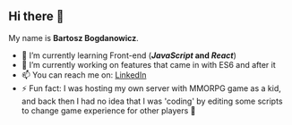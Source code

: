 ## Hi there 👋

My name is **Bartosz Bogdanowicz**.

- 🌱 I’m currently learning Front-end (**_JavaScript_ and _React_**)
-  🔭 I’m currently working on features that came in with ES6 and after it
- 📫 You can reach me on: [LinkedIn](https://www.linkedin.com/in/bartosz-bogdanowicz-0540732a1/)
- ⚡ Fun fact: I was hosting my own server with MMORPG game as a kid, and back then I had no idea that I was 'coding' by editing some scripts to change game experience for other players 💪
<!--

- 🔭 I’m currently working on ...
- 🌱 I’m currently learning ...
- 👯 I’m looking to collaborate on ...
- 🤔 I’m looking for help with ...
- 💬 Ask me about ...
- 📫 How to reach me: ...
- 😄 Pronouns: ...
->
